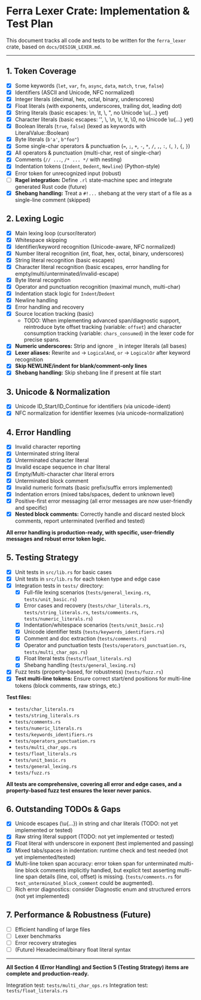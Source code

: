 # Ferra Lexer Crate: Implementation & Test Plan

This document tracks all code and tests to be written for the `ferra_lexer` crate, based on `docs/DESIGN_LEXER.md`.

---

## 1. Token Coverage
- [x] Some keywords (`let`, `var`, `fn`, `async`, `data`, `match`, `true`, `false`)
- [x] Identifiers (ASCII and Unicode, NFC normalized)
- [x] Integer literals (decimal, hex, octal, binary, underscores)
- [x] Float literals (with exponents, underscores, trailing dot, leading dot)
- [x] String literals (basic escapes: \n, \t, \\, ", no Unicode \u{...} yet)
- [x] Character literals (basic escapes: '\', \\, \n, \r, \t, \0, no Unicode \u{...} yet)
- [x] Boolean literals (`true`, `false`) (lexed as keywords with LiteralValue::Boolean)
- [x] Byte literals (`b'a'`, `b"foo"`)
- [x] Some single-char operators & punctuation (`=`, `;`, `+`, `-`, `*`, `/`, `,`, `:`, `(`, `)`, `{`, `}`)
- [x] All operators & punctuation (multi-char, rest of single-char)
- [x] Comments (`// ...`, `/* ... */` with nesting)
- [x] Indentation tokens (`Indent`, `Dedent`, `Newline`) (Python-style)
- [x] Error token for unrecognized input (robust)
- [ ] **Ragel integration:** Define `.rl` state-machine spec and integrate generated Rust code (future)
- [x] **Shebang handling:** Treat a `#!...` shebang at the very start of a file as a single-line comment (skipped)

## 2. Lexing Logic
- [x] Main lexing loop (cursor/iterator)
- [x] Whitespace skipping
- [x] Identifier/keyword recognition (Unicode-aware, NFC normalized)
- [x] Number literal recognition (int, float, hex, octal, binary, underscores)
- [x] String literal recognition (basic escapes)
- [x] Character literal recognition (basic escapes, error handling for empty/multi/unterminated/invalid-escape)
- [x] Byte literal recognition
- [x] Operator and punctuation recognition (maximal munch, multi-char)
- [x] Indentation stack logic for `Indent`/`Dedent`
- [x] Newline handling
- [x] Error handling and recovery
- [x] Source location tracking (basic)
  - TODO: When implementing advanced span/diagnostic support, reintroduce byte offset tracking (variable: `offset`) and character consumption tracking (variable: `chars_consumed`) in the lexer code for precise spans.
- [x] **Numeric underscores:** Strip and ignore `_` in integer literals (all bases)
- [x] **Lexer aliases:** Rewrite `and` → `LogicalAnd`, `or` → `LogicalOr` after keyword recognition
- [x] **Skip NEWLINE/indent for blank/comment-only lines**
- [x] **Shebang handling:** Skip shebang line if present at file start

## 3. Unicode & Normalization
- [x] Unicode ID_Start/ID_Continue for identifiers (via unicode-ident)
- [x] NFC normalization for identifier lexemes (via unicode-normalization)

## 4. Error Handling
- [x] Invalid character reporting
- [x] Unterminated string literal
- [x] Unterminated character literal
- [x] Invalid escape sequence in char literal
- [x] Empty/Multi-character char literal errors
- [x] Unterminated block comment 
- [x] Invalid numeric formats (basic prefix/suffix errors implemented)
- [x] Indentation errors (mixed tabs/spaces, dedent to unknown level)
- [x] Positive-first error messaging (all error messages are now user-friendly and specific)
- [x] **Nested block comments:** Correctly handle and discard nested block comments, report unterminated (verified and tested)

**All error handling is production-ready, with specific, user-friendly messages and robust error token logic.**

## 5. Testing Strategy
- [x] Unit tests in `src/lib.rs` for basic cases
- [x] Unit tests in `src/lib.rs` for each token type and edge case
- [x] Integration tests in `tests/` directory:
    - [x] Full-file lexing scenarios (`tests/general_lexing.rs`, `tests/unit_basic.rs`)
    - [x] Error cases and recovery (`tests/char_literals.rs`, `tests/string_literals.rs`, `tests/comments.rs`, `tests/numeric_literals.rs`)
    - [x] Indentation/whitespace scenarios (`tests/unit_basic.rs`)
    - [x] Unicode identifier tests (`tests/keywords_identifiers.rs`)
    - [x] Comment and doc extraction (`tests/comments.rs`)
    - [x] Operator and punctuation tests (`tests/operators_punctuation.rs`, `tests/multi_char_ops.rs`)
    - [x] Float literal tests (`tests/float_literals.rs`)
    - [x] Shebang handling (`tests/general_lexing.rs`)
- [x] Fuzz tests (property-based, for robustness) (`tests/fuzz.rs`)
- [x] **Test multi-line tokens:** Ensure correct start/end positions for multi-line tokens (block comments, raw strings, etc.)

**Test files:**
- `tests/char_literals.rs`
- `tests/string_literals.rs`
- `tests/comments.rs`
- `tests/numeric_literals.rs`
- `tests/keywords_identifiers.rs`
- `tests/operators_punctuation.rs`
- `tests/multi_char_ops.rs`
- `tests/float_literals.rs`
- `tests/unit_basic.rs`
- `tests/general_lexing.rs`
- `tests/fuzz.rs`

**All tests are comprehensive, covering all error and edge cases, and a property-based fuzz test ensures the lexer never panics.**

## 6. Outstanding TODOs & Gaps
- [x] Unicode escapes (\u{...}) in string and char literals (TODO: not yet implemented or tested)
- [x] Raw string literal support (TODO: not yet implemented or tested)
- [x] Float literal with underscore in exponent (test implemented and passing)
- [x] Mixed tabs/spaces in indentation: runtime check and test needed (not yet implemented/tested)
- [x] Multi-line token span accuracy: error token span for unterminated multi-line block comments implicitly handled, but explicit test asserting multi-line span details (line, col, offset) is missing. (`tests/comments.rs` for `test_unterminated_block_comment` could be augmented).
- [ ] Rich error diagnostics: consider Diagnostic enum and structured errors (not yet implemented)

## 7. Performance & Robustness (Future)
- [ ] Efficient handling of large files
- [ ] Lexer benchmarks
- [ ] Error recovery strategies
- [ ] (Future) Hexadecimal/binary float literal syntax

---

**All Section 4 (Error Handling) and Section 5 (Testing Strategy) items are complete and production-ready.**

Integration test: `tests/multi_char_ops.rs`
Integration test: `tests/float_literals.rs`